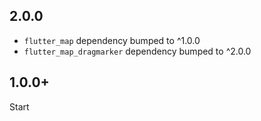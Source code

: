 ## 2.0.0

- `flutter_map` dependency bumped to ^1.0.0
- `flutter_map_dragmarker` dependency bumped to ^2.0.0

## 1.0.0+

  Start

